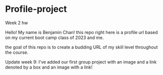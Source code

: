 # Profile-project
Week 2 hw

Hello! My name is Benjamin Chan!
this repo right here is a profile url based on my current boot camp class of 2023 and me.

the goal of this repo is to create a budding URL of my skill level throughout the course.

Update week 9: I've added our first group project with an image and a link denoted by a box and an image with a link!
